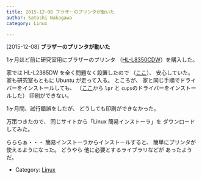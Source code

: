 ```yaml
---
title: 2015-12-08 ブラザーのプリンタが動いた
author: Satoshi Nakagawa
category: Linux

---
```


[2015-12-08] **ブラザーのプリンタが動いた** 

 1ヶ月ほど前に研究室用にブラザーのプリンタ
（[HL-L8350CDW](http://www.brother.co.jp/product/printer/laserprinter/hll8350cdw/)）を購入した。

 家では HL-L2365DW を全く問題なく設置したので
（[ここ](http://bunjin6.hus.osaka-u.ac.jp/~satoshi/private/diary/2015-04-20-1.html)）、
安心していた。
家も研究室もともに Ubuntu が走って入る。
ところが、
家と同じ手順でドライバーをインストールしても、
（[ここ](http://support.brother.co.jp/j/b/downloadlist.aspx?c=jp&lang=ja&prod=hll8350cdw&os=128)から `lpr` と
`cups`のドライバーをインストールした）
印刷ができない。

 1ヶ月間、試行錯誤をしたが、
どうしても印刷ができなかった。

 万策つきたので、
同じサイトから「Linux 簡易インストーラ」を
ダウンロードしてみた。

 らららぁ・・・
簡易インストーラからインストールすると、
簡単にプリンタが使えるようになった。
どうやら
他に必要とするライブラリなどが
あったようだ。

- Category: [Linux](https://merapano.github.io/categories.html#Linux)

